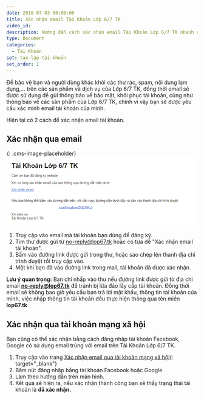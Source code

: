 ```yaml
---
date: 2018-07-03 00:00:00
title: Xác nhận email Tài Khoản Lớp 6/7 TK
video_id:
description: Hướng dẫn cách xác nhận email Tài Khoản Lớp 6/7 TK nhanh chóng và dễ dàng
type: Document
categories:
  - Tài Khoản
set: tạo-lập-tài-khoản
set_order: 1
---
```


Để bảo vệ bạn v&agrave; người d&ugrave;ng kh&aacute;c khỏi c&aacute;c thư r&aacute;c, spam, nội dung lạm dụng,… tr&ecirc;n c&aacute;c sản phẩm v&agrave; dịch vụ của Lớp 6/7 TK, đồng thời email sẽ được sử dụng để gửi th&ocirc;ng b&aacute;o về bảo mật, kh&ocirc;i phục t&agrave;i khoản, cũng như th&ocirc;ng b&aacute;o về c&aacute;c sản phẩm của Lớp 6/7 TK, ch&iacute;nh v&igrave; vậy bạn sẽ được y&ecirc;u cầu x&aacute;c minh email t&agrave;i khoản của m&igrave;nh.

Hiện tại c&oacute; 2 c&aacute;ch để x&aacute;c nhận email t&agrave;i khoản.

## X&aacute;c nhận qua email

![](data:image/png;base64,iVBORw0KGgoAAAANSUhEUgAAAAEAAAABCAYAAAAfFcSJAAAADUlEQVQYV2NYtWrVfwAG/gL+NbCogwAAAABJRU5ErkJggg==){: .cms-image-placeholder}![](/uploads/capture-7.PNG)

1. Truy cập v&agrave;o email m&agrave; t&agrave;i khoản bạn d&ugrave;ng để đăng k&yacute;.
2. T&igrave;m thư được gửi từ no-reply@lop67.tk hoặc c&oacute; tựa đề "X&aacute;c nhận email t&agrave;i khoản".
3. Bấm v&agrave;o đường link được gửi trong thư, hoặc sao ch&eacute;p l&ecirc;n thanh địa chỉ tr&igrave;nh duyệt rồi truy cập v&agrave;o.
4. Một khi bạn đ&atilde; v&agrave;o đường link trong mail, t&agrave;i khoản đ&atilde; được x&aacute;c nhận.

**Lưu &yacute; quan trọng:** Bạn chỉ nhấp v&agrave;o thư nếu đường link được gửi từ địa chỉ email **no-reply@lop67.tk** để tr&aacute;nh bị lừa đảo lấy cắp t&agrave;i khoản. Đồng thời email sẽ kh&ocirc;ng bao giờ y&ecirc;u cầu bạn trả lời mật khẩu, th&ocirc;ng tin t&agrave;i khoản của m&igrave;nh, việc nhập th&ocirc;ng tin t&agrave;i khoản đều thực hiện th&ocirc;ng qua t&ecirc;n miền **lop67.tk**

## X&aacute;c nhận qua t&agrave;i khoản mạng x&atilde; hội

Bạn cũng c&oacute; thể x&aacute;c nhận bằng c&aacute;ch đăng nhập t&agrave;i khoản Facebook, Google c&oacute; sử dụng email tr&ugrave;ng với email tr&ecirc;n T&agrave;i Khoản Lớp 6/7 TK.

1. Truy cập v&agrave;o trang [X&aacute;c nhận email qua t&agrave;i khoản mạng x&atilde; hội](//www.lop67.tk/verify){: target="_blank"}
2. Bấm n&uacute;t đăng nhập bằng t&agrave;i khoản Facebook hoặc Google.
3. L&agrave;m theo hướng dẫn tr&ecirc;n m&agrave;n h&igrave;nh.
4. Kết quả sẽ hiện ra, nếu x&aacute;c nhận th&agrave;nh c&ocirc;ng bạn sẽ thấy trạng th&aacute;i t&agrave;i khoản l&agrave; **đ&atilde; x&aacute;c nhận.**

#